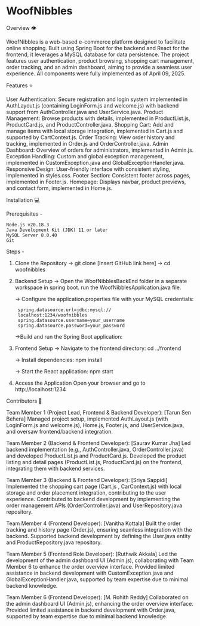 # WoofNibbles


Overview 👁️

WoofNibbles is a web-based e-commerce platform designed to facilitate online shopping. Built using Spring Boot for the backend and React for the frontend, it leverages a MySQL database for data persistence. The project features user authentication, product browsing, shopping cart management, order tracking, and an admin dashboard, aiming to provide a seamless user experience. All components were fully implemented as of April 09, 2025.


Features ⭐

User Authentication: Secure registration and login system implemented in AuthLayout.js (containing LoginForm.js and welcome.js) with backend support from AuthController.java and UserService.java.
Product Management: Browse products with details, implemented in ProductList.js, ProductCard.js, and ProductController.java.
Shopping Cart: Add and manage items with local storage integration, implemented in Cart.js and supported by CartContext.js.
Order Tracking: View order history and tracking, implemented in Order.js and OrderController.java.
Admin Dashboard: Overview of orders for administrators, implemented in Admin.js.
Exception Handling: Custom and global exception management, implemented in CustomException.java and GlobalExceptionHandler.java.
Responsive Design: User-friendly interface with consistent styling, implemented in styles.css.
Footer Section: Consistent footer across pages, implemented in Footer.js.
Homepage: Displays navbar, product previews, and contact form, implemented in Home.js.



Installation 💻


Prerequisites -

    Node.js v20.18.3
    Java Development Kit (JDK) 11 or later
    MySQL Server 8.0.40 
    Git

Steps -

1. Clone the Repository
    -> git clone [Insert GitHub link here]
    -> cd woofnibbles

2. Backend Setup
    -> Open the WoofNibblesBackEnd folder in a
        separate workspace in spring boot.
        run the WoofNibblesApplication.java file.
        
    -> Configure the application.properties file 
        with your MySQL credentials:

        spring.datasource.url=jdbc:mysql://
        localhost:1234/woofnibbles
        spring.datasource.username=your_username
        spring.datasource.password=your_password
    
    ->Build and run the Spring Boot application:

3. Frontend Setup
    -> Navigate to the frontend directory:
        cd ../frontend

    -> Install dependencies:
        npm install

    -> Start the React application:
        npm start

4. Access the Application
    Open your browser and go to http://localhost:1234 




Contributors 🌿

Team Member 1 (Project Lead, Frontend & Backend Developer): [Tarun Sen Behera]
Managed project setup, implemented AuthLayout.js (with LoginForm.js and welcome.js), Home.js, Footer.js, and UserService.java, and oversaw frontend/backend integration.

Team Member 2 (Backend & Frontend Developer): [Saurav Kumar Jha]
Led backend implementation (e.g., AuthController.java, OrderController.java) and developed ProductList.js and ProductCard.js.
Developed the product listing and detail pages (ProductList.js, ProductCard.js) on the frontend, integrating them with backend services.


Team Member 3 (Backend & Frontend Developer): [Sriya Sappidi]
Implemented the shopping cart page (Cart.js , CarContext.js) with local storage and order placement integration, contributing to the user experience.
Contributed to backend development by implementing the order management APIs (OrderController.java) and UserRepository.java repository.


Team Member 4 (Frontend Developer): [Vanitha Kottala]
Built the order tracking and history page (Order.js), ensuring seamless integration with the backend.
Supported backend development by defining the User.java entity and ProductRepository.java repository.


Team Member 5 (Frontend Role Developer): [Ruthwik Akkala]
Led the development of the admin dashboard UI (Admin.js), collaborating with Team Member 6 to enhance the order overview interface.
Provided limited assistance in backend development with CustomException.java and GlobalExceptionHandler.java, supported by team expertise due to minimal backend knowledge.


Team Member 6 (Frontend Developer): [M. Rohith Reddy]
Collaborated on the admin dashboard UI (Admin.js), enhancing the order overview interface.
Provided limited assistance in backend development with Order.java, supported by team expertise due to minimal backend knowledge.
